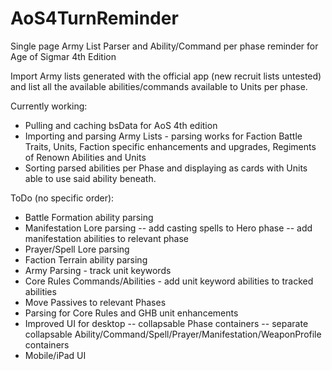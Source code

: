 # AoS4TurnReminder
Single page Army List Parser and Ability/Command per phase reminder for Age of Sigmar 4th Edition

Import Army lists generated with the official app (new recruit lists untested) and list all the available abilities/commands available to Units per phase.

Currently working:
- Pulling and caching bsData for AoS 4th edition
- Importing and parsing Army Lists - parsing works for Faction Battle Traits, Units, Faction specific enhancements and upgrades, Regiments of Renown Abilities and Units
- Sorting parsed abilities per Phase and displaying as cards with Units able to use said ability beneath.


ToDo (no specific order):
- Battle Formation ability parsing
- Manifestation Lore parsing
 -- add casting spells to Hero phase
 -- add manifestation abilities to relevant phase
- Prayer/Spell Lore parsing
- Faction Terrain ability parsing
- Army Parsing - track unit keywords
- Core Rules Commands/Abilities - add unit keyword abilities to tracked abilities
- Move Passives to relevant Phases
- Parsing for Core Rules and GHB unit enhancements
- Improved UI for desktop
 -- collapsable Phase containers
 -- separate collapsable Ability/Command/Spell/Prayer/Manifestation/WeaponProfile containers
- Mobile/iPad UI
